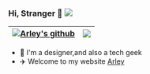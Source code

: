 
### Hi, Stranger 👋 ![](https://views.whatilearened.today/views/github/arleycn/arleycn.svg)

| <a href="https://github.com/arleycn"><img align="center" src="https://github-readme-stats.vercel.app/api?username=arleycn&show_icons=true&line_height=21&show_icons=true&theme=gotham&hide_border=true" alt="Arley's github" /></a> | <a href="https://github.com/arleycn"><img align="center" src="https://github-readme-stats.vercel.app/api/top-langs/?username=arleycn&show_icons=true&layout=compact&theme=gotham&hide_border=true" /></a> |
| ------------- | ------------- |

- 🔭 I'm a designer,and also a tech geek
- ✈️ Welcome to my website [Arley](https://arley.cn/)
